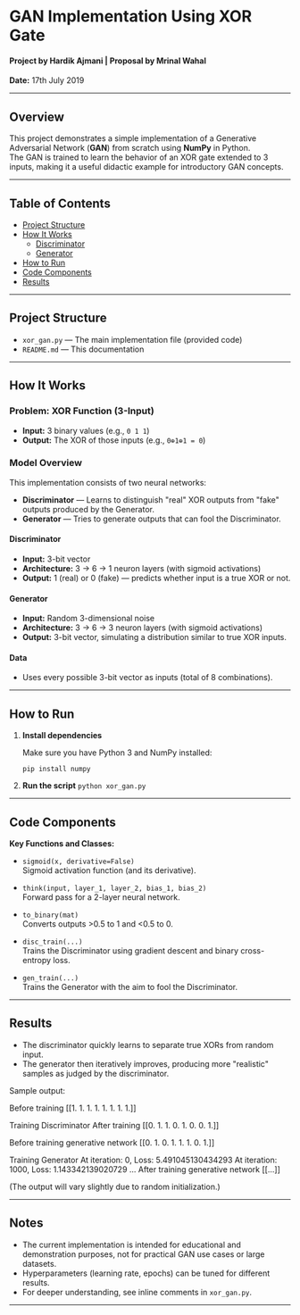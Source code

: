 # GAN Implementation Using XOR Gate
#### Project by Hardik Ajmani | Proposal by Mrinal Wahal  
**Date:** 17th July 2019

***

## Overview

This project demonstrates a simple implementation of a Generative Adversarial Network (**GAN**) from scratch using **NumPy** in Python.  
The GAN is trained to learn the behavior of an XOR gate extended to 3 inputs, making it a useful didactic example for introductory GAN concepts.

***

## Table of Contents

- [Project Structure](#project-structure)
- [How It Works](#how-it-works)
  - [Discriminator](#discriminator)
  - [Generator](#generator)
- [How to Run](#how-to-run)
- [Code Components](#code-components)
- [Results](#results)

***

## Project Structure

- `xor_gan.py` — The main implementation file (provided code)
- `README.md` — This documentation

***

## How It Works

### Problem: XOR Function (3-Input)

- **Input:** 3 binary values (e.g., `0 1 1`)
- **Output:** The XOR of those inputs (e.g., `0⊕1⊕1 = 0`)

### Model Overview

This implementation consists of two neural networks:
- **Discriminator** — Learns to distinguish "real" XOR outputs from "fake" outputs produced by the Generator.
- **Generator** — Tries to generate outputs that can fool the Discriminator.

#### Discriminator

- **Input:** 3-bit vector
- **Architecture:** 3 → 6 → 1 neuron layers (with sigmoid activations)
- **Output:** 1 (real) or 0 (fake) — predicts whether input is a true XOR or not.

#### Generator

- **Input:** Random 3-dimensional noise
- **Architecture:** 3 → 6 → 3 neuron layers (with sigmoid activations)
- **Output:** 3-bit vector, simulating a distribution similar to true XOR inputs.

#### Data

- Uses every possible 3-bit vector as inputs (total of 8 combinations).

***

## How to Run

1. **Install dependencies**

   Make sure you have Python 3 and NumPy installed:

   `pip install numpy`

2. **Run the script**
   `python xor_gan.py`

***

## Code Components

**Key Functions and Classes:**

- `sigmoid(x, derivative=False)`  
Sigmoid activation function (and its derivative).

- `think(input, layer_1, layer_2, bias_1, bias_2)`  
Forward pass for a 2-layer neural network.

- `to_binary(mat)`  
Converts outputs >0.5 to 1 and <0.5 to 0.

- `disc_train(...)`  
Trains the Discriminator using gradient descent and binary cross-entropy loss.

- `gen_train(...)`  
Trains the Generator with the aim to fool the Discriminator.

***

## Results

- The discriminator quickly learns to separate true XORs from random input.
- The generator then iteratively improves, producing more "realistic" samples as judged by the discriminator.

Sample output:

Before training
[[1. 1. 1. 1. 1. 1. 1. 1.]]

Training Discriminator
After training
[[0. 1. 1. 0. 1. 0. 0. 1.]]

Before training generative network
[[0. 1. 0. 1. 1. 1. 0. 1.]]

Training Generator
At iteration: 0, Loss: 5.491045130434293
At iteration: 1000, Loss: 1.143342139020729
...
After training generative network
[[...]]

(The output will vary slightly due to random initialization.)

***

## Notes

- The current implementation is intended for educational and demonstration purposes, not for practical GAN use cases or large datasets.
- Hyperparameters (learning rate, epochs) can be tuned for different results.
- For deeper understanding, see inline comments in `xor_gan.py`.

***


